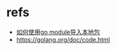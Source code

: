 # refs

- [如何使用go module导入本地包](https://www.liwenzhou.com/posts/Go/import_local_package_in_go_module/#autoid-0-2-3)
- https://golang.org/doc/code.html